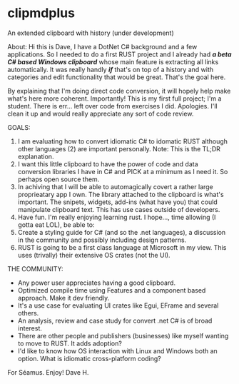 # clipmdplus
An extended clipboard with history (under development)

About:
Hi this is Dave, I have a DotNet C# background and a few applications.
So I needed to do a first RUST project and I already had ***a beta C# based Windows clipboard*** whose main feature is extracting all links automatically.
It was really handly ***if*** that's on top of a history and with categories and edit functionality that would be great. That's the goal here.

By explaining that I'm doing direct code conversion, it will hopely help make what's here more coherent.
Importantly! This is my first full project; I'm a student. There is err... left over code from exercises I did.
Apologies. I'll clean it up and would really appreciate any sort of code review.

GOALS:
1. I am evaluating how to convert idiomatic C# to idomatic RUST although other languages (2) are important personally.
Note: This is the TL;DR explanation.
2. I want this little clipboard to have the power of code and data conversion libraries I have in C# and PICK at a minimum as I need it. So perhaps open source them.
3. In achiving that I will be able to automagically covert a rather large proprieatary app I own. The library attached to the clipboard is what's important. The snipets, widgets, add-ins (what have you) that could manipulate clipboard text. This has use cases outside of developers.
4. Have fun. I'm really enjoying learning rust. I hope..., time allowing (I gotta eat LOL), be able to:
5. Create a styling guide for C# (and so the .net languages), a discussion in the community and possibly including design patterns.
6. RUST is going to be a first class language at Microsoft in my view. This uses (trivally) their extensive OS crates (not the UI).

THE COMMUNITY:
* Any power user appreciates having a good clipboard.
* Optimized compile time using Features and a component based approach. Make it dev friendly.
* It's a use case for evaluating UI crates like Egui, EFrame and several others.
* An analysis, review and case study for convert .net C# is of broad interest.
* There are other people and publishers (businesses) like myself wanting to move to RUST. It adds adoption?
* I'd like to know how OS interaction with Linux and Windows both an option. What is idiomatic cross-platform coding?

For Séamus. Enjoy! Dave H.

